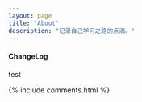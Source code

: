 ```yaml
---
layout: page
title: "About"
description: "记录自己学习之路的点滴。"
---
```


#### ChangeLog

test

{% include comments.html %}
